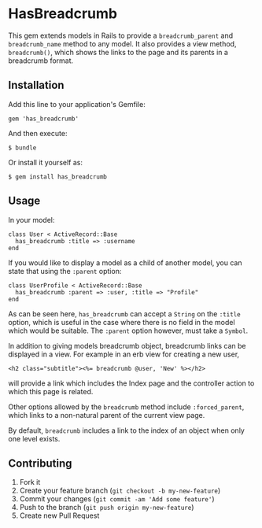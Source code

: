 # HasBreadcrumb

This gem extends models in Rails to provide a `breadcrumb_parent` and
`breadcrumb_name` method to any model. It also provides a view method,
`breadcrumb()`, which shows the links to the page and its parents in a
breadcrumb format.

## Installation

Add this line to your application's Gemfile:

    gem 'has_breadcrumb'

And then execute:

    $ bundle

Or install it yourself as:

    $ gem install has_breadcrumb

## Usage

In your model:

    class User < ActiveRecord::Base
      has_breadcrumb :title => :username
    end

If you would like to display a model as a child of another model, you
can state that using the `:parent` option:

    class UserProfile < ActiveRecord::Base
      has_breadcrumb :parent => :user, :title => "Profile"
    end

As can be seen here, `has_breadcrumb` can accept a `String` on the
`:title` option, which is useful in the case where there is no field in
the model which would be suitable. The `:parent` option however, must
take a `Symbol`.

In addition to giving models breadcrumb object, breadcrumb links can be
displayed in a view. For example in an erb view for creating a new user,

    <h2 class="subtitle"><%= breadcrumb @user, 'New' %></h2>

will provide a link which includes the Index page and the controller
action to which this page is related.

Other options allowed by the `breadcrumb` method include
`:forced_parent`, which links to a non-natural parent of the current
view page.

By default, `breadcrumb` includes a link to the index of an object when only
one level exists.

## Contributing

1. Fork it
2. Create your feature branch (`git checkout -b my-new-feature`)
3. Commit your changes (`git commit -am 'Add some feature'`)
4. Push to the branch (`git push origin my-new-feature`)
5. Create new Pull Request
